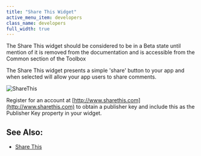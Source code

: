 ```yaml
---
title: "Share This Widget"
active_menu_item: developers
class_name: developers
full_width: true
---
```



The Share This widget should be considered to be in a Beta state until mention of it is removed from the documentation and is accessible from the Common section of the Toolbox

The Share This widget presents a simple 'share' button to your app and when selected will allow your app users to share comments.

![ShareThis](/img/docs/sharethis.zoom77.png)

Register for an account at [http://www.sharethis.com](http://www.sharethis.com) to obtain a publisher key and include this as the Publisher Key property in your widget.

## See Also:

 - [Share This](../../../widget-properties-events/beta/share-this)

